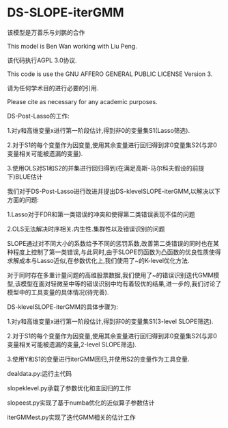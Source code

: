 # DS-SLOPE-iterGMM

该模型是万善乐与刘鹏的合作

This model is Ben Wan working with Liu Peng.

该代码执行AGPL 3.0协议.

This code is use the GNU AFFERO GENERAL PUBLIC LICENSE Version 3.

请为任何学术目的进行必要的引用.

Please cite as necessary for any academic purposes.


DS-Post-Lasso的工作:

1.对y和高维变量x进行第一阶段估计,得到非0的变量集S1(Lasso筛选).

2.对于S1的每个变量作为因变量,使用其余变量进行回归得到非0变量集S2(与非0变量相关可能被遗漏的变量).

3.使用OLS对S1和S2的并集进行回归得到(在满足高斯-马尔科夫假设的前提下)BLUE估计


我们对于DS-Post-Lasso进行改进并提出DS-klevelSLOPE-iterGMM,以解决以下方面的问题:

1.Lasso对于FDR和第一类错误的冲突和使得第二类错误表现不佳的问题

2.OLS无法解决时序相关.内生性.集群性以及错误识别的问题

SLOPE通过对不同大小的系数给予不同的惩罚系数,改善第二类错误的同时也在某种程度上控制了第一类错误,与此同时,由于SLOPE罚函数为凸函数的优良性质使得求解成本与Lasso近似,在参数优化上,我们使用了~的K-level优化方法.

对于同时存在多重计量问题的高维股票数据,我们使用了~的错误识别迭代GMM模型,该模型在面对轻微至中等的错误识别中均有着较优的结果,进一步的,我们讨论了模型中的工具变量的具体情况(待完善).

DS-klevelSLOPE-iterGMM的具体步骤为:

1.对y和高维变量x进行第一阶段估计,得到非0的变量集S1(3-level SLOPE筛选).

2.对于S1的每个变量作为因变量,使用其余变量进行回归得到非0变量集S2(与非0变量相关可能被遗漏的变量,2-level SLOPE筛选).

3.使用Y和S1的变量进行iterGMM回归,并使用S2的变量作为工具变量.

dealdata.py:运行主代码

slopeklevel.py承载了参数优化和主回归的工作

slopeest.py实现了基于numba优化的近似算子参数估计

iterGMMest.py实现了迭代GMM相关的估计工作


